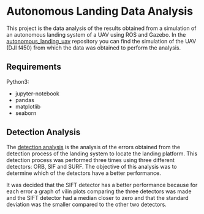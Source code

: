 # Autonomous Landing Data Analysis
This project is the data analysis of the results obtained from a simulation of an autonomous landing system of a UAV using ROS and Gazebo. In the [autonomous_landing_uav](https://github.com/MikeS96/autonomous_landing_uav) repository you can find the simulation of the UAV (DJI f450) from which the data was obtained to perform the analysis.

## Requirements

Python3:
 * jupyter-notebook
 * pandas
 * matplotlib
 * seaborn

## Detection Analysis
The [detection analysis](/detection_analysis.ipynb) is the analysis of the errors obtained from the detection process of the landing system to locate the landing platform. This detection process was performed three times using three different detectors: ORB, SIF and SURF. The objective of this analysis was to determine which of the detectors have a better performance.

It was decided that the SIFT detector has a better performance because for each error a graph of vilin plots comparing the three detectors was made and the SIFT detector had a median closer to zero and that the standard deviation was the smaller compared to the other two detectors.
